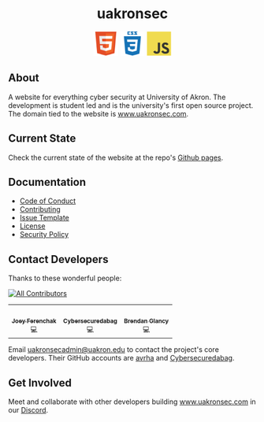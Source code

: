 <h1 align="center"> uakronsec</h1>

<div align="center">
<img src="https://github.com/devicons/devicon/blob/master/icons/html5/html5-original.svg" alt="HTML" width="50" height="50"/>
<img src="https://github.com/devicons/devicon/blob/master/icons/css3/css3-plain-wordmark.svg" alt="CSS" width="50" height="50"/>
<img src="https://github.com/devicons/devicon/blob/master/icons/javascript/javascript-original.svg" alt="JavaScript" width="50" height="50"/>
</div>

## About
A website for everything cyber security at University of Akron. The development is student led and is the university's first open source project. The domain tied to the website is www.uakronsec.com.  

## Current State
Check the current state of the website at the repo's [Github pages](https://avrha.github.io/uakronsec/).


## Documentation 
- [Code of Conduct](https://github.com/avrha/uakronsec/blob/main/docs/CODE_OF_CONDUCT.md)
- [Contributing](https://github.com/avrha/uakronsec/blob/main/docs/CONTRIBUTING.md)
- [Issue Template](https://github.com/avrha/uakronsec/blob/main/docs/ISSUE_TEMPLATE/bug_report.md)
- [License](https://github.com/avrha/uakronsec/blob/main/docs/LICENSE.md)
- [Security Policy](https://github.com/avrha/uakronsec/blob/main/docs/SECURITY.md)


## Contact Developers

Thanks to these wonderful people:

[![All Contributors](https://img.shields.io/badge/all_contributors-3-orange.svg?style=flat-square)](#contributors-)
<table>
  <tr>
    <td align="center"><a href="https://github.com/avrha"><img src="https://avatars.githubusercontent.com/u/44786848?v=4" width="100px;" alt=""/><br /><sub><b>Joey Ferenchak</b></sub></a><br /><a title="Code">💻</a></td>
    <td align="center"><a href="https://github.com/Cybersecuredabag"><img src="https://avatars.githubusercontent.com/u/97991551?v=4" width="100px;" alt=""/><br /><sub><b>Cybersecuredabag</b></sub></a><br /><a title="Code">💻</a> </a></td>
    <td align="center"><a href="https://github.com/BrendanGlancy"><img src="https://avatars.githubusercontent.com/u/61941978?v=4" width="100px;" alt=""/><br /><sub><b>Brendan Glancy</b></sub></a><br /><a title="Code">💻</a></a></td>
  </tr>
</table>

Email uakronsecadmin@uakron.edu to contact the project's core developers. Their GitHub accounts are [avrha](https://github.com/avrha) and [Cybersecuredabag](https://github.com/Cybersecuredabag). 


## Get Involved
Meet and collaborate with other developers building www.uakronsec.com in our [Discord](https://discord.gg/YyRt8KDghe).

